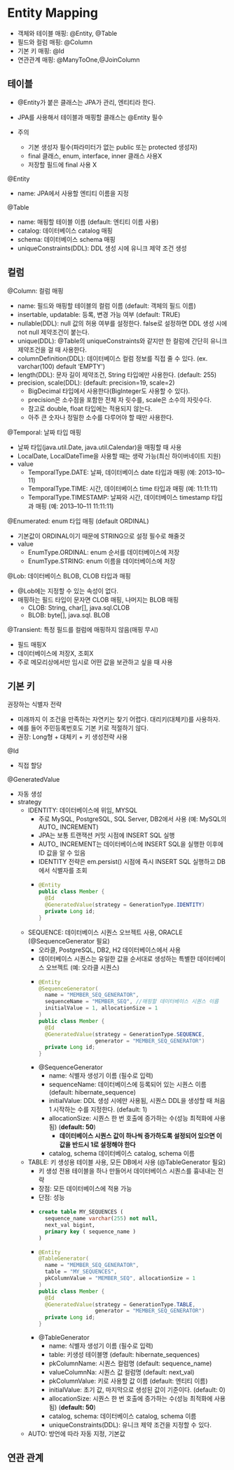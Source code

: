 
# Entity Mapping

- 객체와 테이블 매핑: @Entity, @Table
- 필드와 컬럼 매핑: @Column
- 기본 키 매핑: @Id
- 연관관계 매핑: @ManyToOne,@JoinColumn

## 테이블

- @Entity가 붙은 클래스는 JPA가 관리, 엔티티라 한다.
- JPA를 사용해서 테이블과 매핑할 클래스는 @Entity 필수

- 주의
  - 기본 생성자 필수(파라미터가 없는 public 또는 protected 생성자)
  - final 클래스, enum, interface, inner 클래스 사용X
  - 저장할 필드에 final 사용 X

@Entity
- name: JPA에서 사용할 엔티티 이름을 지정

@Table
- name: 매핑할 테이블 이름 (default: 엔티티 이름 사용)
- catalog: 데이터베이스 catalog 매핑
- schema: 데이터베이스 schema 매핑
- uniqueConstraints(DDL): DDL 생성 시에 유니크 제약 조건 생성

## 컬럼

@Column: 컬럼 매핑
- name: 필드와 매핑할 테이블의 컬럼 이름 (default: 객체의 필드 이름)
- insertable, updatable: 등록, 변경 가능 여부 (default: TRUE)
- nullable(DDL): null 값의 허용 여부를 설정한다. false로 설정하면 DDL 생성 시에 not null 제약조건이 붙는다.
- unique(DDL): @Table의 uniqueConstraints와 같지만 한 컬럼에 간단히 유니크 제약조건을 걸 때 사용한다.
- columnDefinition(DDL): 데이터베이스 컬럼 정보를 직접 줄 수 있다. (ex. varchar(100) default ‘EMPTY')
- length(DDL): 문자 길이 제약조건, String 타입에만 사용한다. (default: 255) 
- precision, scale(DDL): (default: precision=19, scale=2)
  - BigDecimal 타입에서 사용한다(BigInteger도 사용할 수 있다).
  - precision은 소수점을 포함한 전체 자 릿수를, scale은 소수의 자릿수다. 
  - 참고로 double, float 타입에는 적용되지 않는다. 
  - 아주 큰 숫자나 정밀한 소수를 다루어야 할 때만 사용한다.

@Temporal: 날짜 타입 매핑
- 날짜 타입(java.util.Date, java.util.Calendar)을 매핑할 때 사용
- LocalDate, LocalDateTime을 사용할 때는 생략 가능(최신 하이버네이트 지원)
- value
  - TemporalType.DATE: 날짜, 데이터베이스 date 타입과 매핑 (예: 2013–10–11)
  - TemporalType.TIME: 시간, 데이터베이스 time 타입과 매핑 (예: 11:11:11)
  - TemporalType.TIMESTAMP: 날짜와 시간, 데이터베이스 timestamp 타입과 매핑 (예: 2013–10–11 11:11:11)

@Enumerated: enum 타입 매핑 (default ORDINAL)
- 기본값이 ORDINAL이기 때문에 STRING으로 설정 필수로 해줄것 
- value
  - EnumType.ORDINAL: enum 순서를 데이터베이스에 저장
  - EnumType.STRING: enum 이름을 데이터베이스에 저장

@Lob: 데이터베이스 BLOB, CLOB 타입과 매핑
- @Lob에는 지정할 수 있는 속성이 없다.
- 매핑하는 필드 타입이 문자면 CLOB 매핑, 나머지는 BLOB 매핑
  - CLOB: String, char[], java.sql.CLOB
  - BLOB: byte[], java.sql. BLOB

@Transient: 특정 필드를 컬럼에 매핑하지 않음(매핑 무시)
- 필드 매핑X
- 데이터베이스에 저장X, 조회X
- 주로 메모리상에서만 임시로 어떤 값을 보관하고 싶을 때 사용

## 기본 키

권장하는 식별자 전략
- 미래까지 이 조건을 만족하는 자연키는 찾기 어렵다. 대리키(대체키)를 사용하자.
- 예를 들어 주민등록번호도 기본 키로 적절하기 않다.
- 권장: Long형 + 대체키 + 키 생성전략 사용

@Id
- 직접 할당

@GeneratedValue
- 자동 생성
- strategy
  - IDENTITY: 데이터베이스에 위임, MYSQL
    - 주로 MySQL, PostgreSQL, SQL Server, DB2에서 사용 (예: MySQL의 AUTO_ INCREMENT)
    - JPA는 보통 트랜잭션 커밋 시점에 INSERT SQL 실행
    - AUTO_ INCREMENT는 데이터베이스에 INSERT SQL을 실행한 이후에 ID 값을 알 수 있음
    - IDENTITY 전략은 em.persist() 시점에 즉시 INSERT SQL 실행하고 DB에서 식별자를 조회
    - ```java
      @Entity
      public class Member {
        @Id
        @GeneratedValue(strategy = GenerationType.IDENTITY)
        private Long id;
      }
      ```
  - SEQUENCE: 데이터베이스 시퀀스 오브젝트 사용, ORACLE (@SequenceGenerator 필요)
    - 오라클, PostgreSQL, DB2, H2 데이터베이스에서 사용
    - 데이터베이스 시퀀스는 유일한 값을 순서대로 생성하는 특별한 데이터베이스 오브젝트 (예: 오라클 시퀀스)
    - ```java
      @Entity
      @SequenceGenerator(
        name = "MEMBER_SEQ_GENERATOR",
        sequenceName = "MEMBER_SEQ", //매핑할 데이터베이스 시퀀스 이름
        initialValue = 1, allocationSize = 1
      )
      public class Member {
        @Id
        @GeneratedValue(strategy = GenerationType.SEQUENCE,
                        generator = "MEMBER_SEQ_GENERATOR")
        private Long id;
      }
      ```
    - @SequenceGenerator
      - name: 식별자 생성기 이름 (필수로 입력)
      - sequenceName: 데이터베이스에 등록되어 있는 시퀀스 이름 (default: hibernate_sequence)
      - initialValue: DDL 생성 시에만 사용됨, 시퀀스 DDL을 생성할 때 처음 1 시작하는 수를 지정한다. (default: 1)
      - allocationSize: 시퀀스 한 번 호출에 증가하는 수(성능 최적화에 사용됨) (**default: 50**)
        - **데이터베이스 시퀀스 값이 하나씩 증가하도록 설정되어 있으면 이 값을 반드시 1로 설정해야 한다**
      - catalog, schema 데이터베이스 catalog, schema 이름
  - TABLE: 키 생성용 테이블 사용, 모든 DB에서 사용 (@TableGenerator 필요)
    - 키 생성 전용 테이블을 하나 만들어서 데이터베이스 시퀀스를 흉내내는 전략
    - 장점: 모든 데이터베이스에 적용 가능
    - 단점: 성능
    - ```sql
      create table MY_SEQUENCES (
        sequence_name varchar(255) not null,
        next_val bigint,
        primary key ( sequence_name )
      )
      ```
    - ```java
      @Entity
      @TableGenerator(
        name = "MEMBER_SEQ_GENERATOR",
        table = "MY_SEQUENCES",
        pkColumnValue = "MEMBER_SEQ", allocationSize = 1
      )
      public class Member {
        @Id
        @GeneratedValue(strategy = GenerationType.TABLE,
                        generator = "MEMBER_SEQ_GENERATOR")
        private Long id;
      }
      ```
    - @TableGenerator
      - name: 식별자 생성기 이름 (필수로 입력)
      - table: 키생성 테이블명 (default: hibernate_sequences)
      - pkColumnName: 시퀀스 컬럼명 (default: sequence_name)
      - valueColumnNa: 시퀀스 값 컬럼명 (default: next_val)
      - pkColumnValue: 키로 사용할 값 이름 (default: 엔티티 이름)
      - initialValue: 초기 값, 마지막으로 생성된 값이 기준이다. (default: 0)
      - allocationSize: 시퀀스 한 번 호출에 증가하는 수(성능 최적화에 사용됨) (**default: 50**)
      - catalog, schema: 데이터베이스 catalog, schema 이름
      - uniqueConstraints(DDL): 유니크 제약 조건을 지정할 수 있다.
  - AUTO: 방언에 따라 자동 지정, 기본값

## 연관 관계
